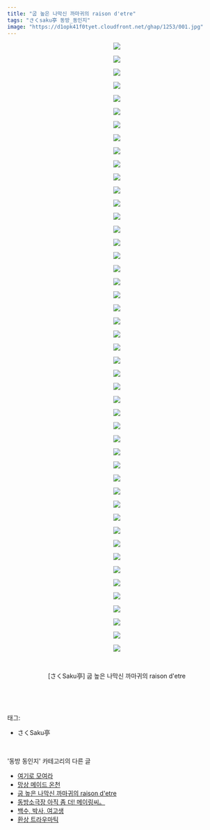 ```yaml
---
title: "굽 높은 나막신 까마귀의 raison d'etre"
tags: "さくsaku亭 동방_동인지"
image: "https://d1opk41f0tyet.cloudfront.net/ghap/1253/001.jpg"
---
```

<div class="article">
<p style="text-align: center; clear: none; float: none;"><img src="{{ site.imgserver10 }}/ghap/1253/001.jpg"/></p>
<p style="text-align: center; clear: none; float: none;"><img src="{{ site.imgserver10 }}/ghap/1253/002.jpg"/></p>
<p style="text-align: center; clear: none; float: none;"><img src="{{ site.imgserver10 }}/ghap/1253/003.jpg"/></p>
<p style="text-align: center; clear: none; float: none;"><img src="{{ site.imgserver10 }}/ghap/1253/004.jpg"/></p>
<p style="text-align: center; clear: none; float: none;"><img src="{{ site.imgserver10 }}/ghap/1253/005.jpg"/></p>
<p style="text-align: center; clear: none; float: none;"><img src="{{ site.imgserver10 }}/ghap/1253/006.jpg"/></p>
<p style="text-align: center; clear: none; float: none;"><img src="{{ site.imgserver10 }}/ghap/1253/007.jpg"/></p>
<p style="text-align: center; clear: none; float: none;"><img src="{{ site.imgserver10 }}/ghap/1253/008.jpg"/></p>
<p style="text-align: center; clear: none; float: none;"><img src="{{ site.imgserver10 }}/ghap/1253/009.jpg"/></p>
<p style="text-align: center; clear: none; float: none;"><img src="{{ site.imgserver10 }}/ghap/1253/010.jpg"/></p>
<p style="text-align: center; clear: none; float: none;"><img src="{{ site.imgserver10 }}/ghap/1253/011.jpg"/></p>
<p style="text-align: center; clear: none; float: none;"><img src="{{ site.imgserver10 }}/ghap/1253/012.jpg"/></p>
<p style="text-align: center; clear: none; float: none;"><img src="{{ site.imgserver10 }}/ghap/1253/013.jpg"/></p>
<p style="text-align: center; clear: none; float: none;"><img src="{{ site.imgserver10 }}/ghap/1253/014.jpg"/></p>
<p style="text-align: center; clear: none; float: none;"><img src="{{ site.imgserver10 }}/ghap/1253/015.jpg"/></p>
<p style="text-align: center; clear: none; float: none;"><img src="{{ site.imgserver10 }}/ghap/1253/016.jpg"/></p>
<p style="text-align: center; clear: none; float: none;"><img src="{{ site.imgserver10 }}/ghap/1253/017.jpg"/></p>
<p style="text-align: center; clear: none; float: none;"><img src="{{ site.imgserver10 }}/ghap/1253/018.jpg"/></p>
<p style="text-align: center; clear: none; float: none;"><img src="{{ site.imgserver10 }}/ghap/1253/019.jpg"/></p>
<p style="text-align: center; clear: none; float: none;"><img src="{{ site.imgserver10 }}/ghap/1253/020.jpg"/></p>
<p style="text-align: center; clear: none; float: none;"><img src="{{ site.imgserver10 }}/ghap/1253/021.jpg"/></p>
<p style="text-align: center; clear: none; float: none;"><img src="{{ site.imgserver10 }}/ghap/1253/022.jpg"/></p>
<p style="text-align: center; clear: none; float: none;"><img src="{{ site.imgserver10 }}/ghap/1253/023.jpg"/></p>
<p style="text-align: center; clear: none; float: none;"><img src="{{ site.imgserver10 }}/ghap/1253/024.jpg"/></p>
<p style="text-align: center; clear: none; float: none;"><img src="{{ site.imgserver10 }}/ghap/1253/025.jpg"/></p>
<p style="text-align: center; clear: none; float: none;"><img src="{{ site.imgserver10 }}/ghap/1253/026.jpg"/></p>
<p style="text-align: center; clear: none; float: none;"><img src="{{ site.imgserver10 }}/ghap/1253/027.jpg"/></p>
<p style="text-align: center; clear: none; float: none;"><img src="{{ site.imgserver10 }}/ghap/1253/028.jpg"/></p>
<p style="text-align: center; clear: none; float: none;"><img src="{{ site.imgserver10 }}/ghap/1253/029.jpg"/></p>
<p style="text-align: center; clear: none; float: none;"><img src="{{ site.imgserver10 }}/ghap/1253/030.jpg"/></p>
<p style="text-align: center; clear: none; float: none;"><img src="{{ site.imgserver10 }}/ghap/1253/031.jpg"/></p>
<p style="text-align: center; clear: none; float: none;"><img src="{{ site.imgserver10 }}/ghap/1253/032.jpg"/></p>
<p style="text-align: center; clear: none; float: none;"><img src="{{ site.imgserver10 }}/ghap/1253/033.jpg"/></p>
<p style="text-align: center; clear: none; float: none;"><img src="{{ site.imgserver10 }}/ghap/1253/034.jpg"/></p>
<p style="text-align: center; clear: none; float: none;"><img src="{{ site.imgserver10 }}/ghap/1253/035.jpg"/></p>
<p style="text-align: center; clear: none; float: none;"><img src="{{ site.imgserver10 }}/ghap/1253/036.jpg"/></p>
<p style="text-align: center; clear: none; float: none;"><img src="{{ site.imgserver10 }}/ghap/1253/037.jpg"/></p>
<p style="text-align: center; clear: none; float: none;"><img src="{{ site.imgserver10 }}/ghap/1253/038.jpg"/></p>
<p style="text-align: center; clear: none; float: none;"><img src="{{ site.imgserver10 }}/ghap/1253/039.jpg"/></p>
<p style="text-align: center; clear: none; float: none;"><img src="{{ site.imgserver10 }}/ghap/1253/040.jpg"/></p>
<p style="text-align: center; clear: none; float: none;"><img src="{{ site.imgserver10 }}/ghap/1253/041.jpg"/></p>
<p style="text-align: center; clear: none; float: none;"><img src="{{ site.imgserver10 }}/ghap/1253/042.jpg"/></p>
<p style="text-align: center; clear: none; float: none;"><img src="{{ site.imgserver10 }}/ghap/1253/043.jpg"/></p>
<p style="text-align: center; clear: none; float: none;"><img src="{{ site.imgserver10 }}/ghap/1253/044.jpg"/></p>
<p style="text-align: center; clear: none; float: none;"><img src="{{ site.imgserver10 }}/ghap/1253/045.jpg"/></p>
<p style="text-align: center; clear: none; float: none;"><img src="{{ site.imgserver10 }}/ghap/1253/046.jpg"/></p>
<p style="text-align: center; clear: none; float: none;"><img src="{{ site.imgserver10 }}/ghap/1253/047.jpg"/></p>
<p style="text-align: center; clear: none; float: none;"><br/></p>
<p style="text-align: center; clear: none; float: none;">[さくSaku亭] 굽 높은 나막신 까마귀의 raison d'etre</p>
<p><br/></p>
</div><br/>
<div class="tagTrail">
<p>태그: </p>
<ul>
<li>さくSaku亭</li>
</ul>
</div><br/>
<div class="another">
<p>'동방 동인지' 카테고리의 다른 글</p>
<ul>
<li><a href="/ghap_1256">여기로 모여라</a></li>
<li><a href="/ghap_1255">망상 메이드 온천</a></li>
<li><a href="/ghap_1253">굽 높은 나막신 까마귀의 raison d'etre</a></li>
<li><a href="/ghap_1252">동방소극장 아직 좀 더! 메이링씨。</a></li>
<li><a href="/ghap_1251">백수, 박사, 여고생</a></li>
<li><a href="/ghap_1250">환상 트라우마틱</a></li>
</ul>
</div><br/>
<div class="cb_module cb_fluid">
<div class="cb_wrt cb_profile">
</div><!-- commentList close -->
</div><br/>
